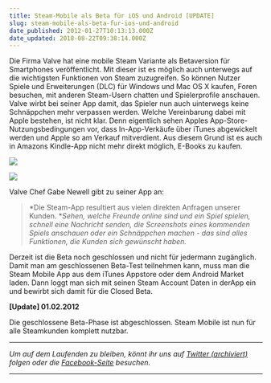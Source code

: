 ```yaml
---
title: Steam-Mobile als Beta für iOS und Android [UPDATE]
slug: steam-mobile-als-beta-fur-ios-und-android
date_published: 2012-01-27T10:13:13.000Z
date_updated: 2018-08-22T09:38:14.000Z
---
```


Die Firma Valve hat eine mobile Steam Variante als Betaversion für Smartphones veröffentlicht. Mit dieser ist es möglich auch unterwegs auf die wichtigsten Funktionen von Steam zuzugreifen. So können Nutzer Spiele und Erweiterungen (DLC) für Windows und Mac OS X kaufen, Foren besuchen, mit anderen Steam-Usern chatten und Spielerprofile anschauen. Valve wirbt bei seiner App damit, das Spieler nun auch uinterwegs keine Schnäppchen mehr verpassen werden. Welche Vereinbarung dabei mit Apple bestehen, ist nicht klar. Denn eigentlich sehen Apples App-Store-Nutzungsbedingungen vor, dass In-App-Verkäufe über iTunes abgewickelt werden und Apple so am Verkauf mitverdient. Aus diesem Grund ist es auch in Amazons Kindle-App nicht mehr direkt möglich, E-Books zu kaufen.

[![](//picdump.thafaker.de/2012/01/steam-mobile-4.jpg)](__GHOST_URL__/steam-mobile-als-beta-fur-ios-und-android/steam-mobile-4/)

[![](//picdump.thafaker.de/2012/01/steam-mobile-5.jpg)](__GHOST_URL__/steam-mobile-als-beta-fur-ios-und-android/steam-mobile-5/)

Valve Chef Gabe Newell gibt zu seiner App an:

> *Die Steam-App resultiert aus vielen direkten Anfragen unserer Kunden. **Sehen, welche Freunde online sind und ein Spiel spielen, schnell eine Nachricht senden, die Screenshots eines kommenden Spiels anschauen oder ein Schnäppchen machen - das sind alles Funktionen, die Kunden sich gewünscht haben.*

Derzeit ist die Beta noch geschlossen und nicht für jedermann zugänglich. Damit man am geschlossenen Beta-Test teilnehmen kann, muss man die Steam Mobile App aus dem iTunes Appstore oder dem Android Market laden. Dann loggt man sich mit seinen Steam Account Daten in derApp ein und bewirbt sich damit für die Closed Beta.

**[Update] 01.02.2012**

Die geschlossene Beta-Phase ist abgeschlossen. Steam Mobile ist nun für alle Steamkunden komplett nutzbar.

---

*Um auf dem Laufenden zu bleiben, könnt ihr uns auf [Twitter (archiviert)](http://web.archive.org/web/20250905043545/https://twitter.com/) folgen oder die [Facebook-Seite](http://de-de.facebook.com/pages/thafaker-auf-Beton/154600141278763) besuchen.*

---
